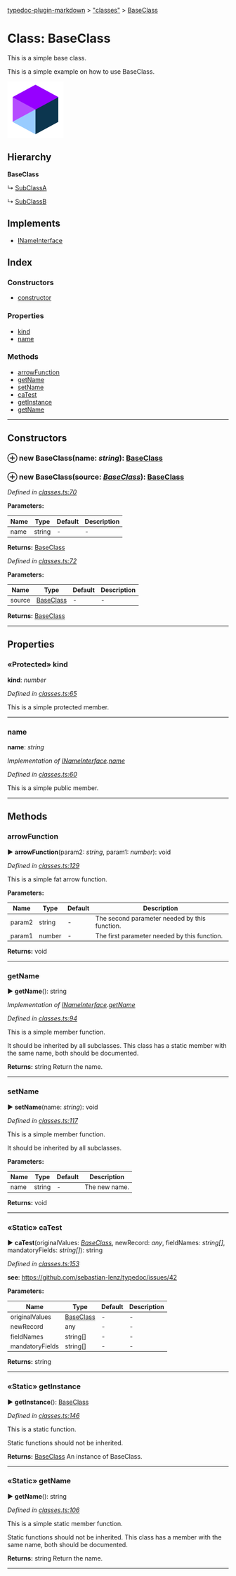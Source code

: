 [typedoc-plugin-markdown](../index.md) > ["classes"](../modules/_classes_.md) > [BaseClass](../classes/_classes_.baseclass.md)



# Class: BaseClass


This is a simple base class.

This is a simple example on how to use BaseClass.

![My image alt text](../media/logo-128.png)


## Hierarchy

**BaseClass**

↳  [SubClassA](_classes_.subclassa.md)




↳  [SubClassB](_classes_.subclassb.md)








## Implements

* [INameInterface](../interfaces/_classes_.inameinterface.md)

## Index

### Constructors

* [constructor](_classes_.baseclass.md#constructor)


### Properties

* [kind](_classes_.baseclass.md#kind)
* [name](_classes_.baseclass.md#name)


### Methods

* [arrowFunction](_classes_.baseclass.md#arrowfunction)
* [getName](_classes_.baseclass.md#getname)
* [setName](_classes_.baseclass.md#setname)
* [caTest](_classes_.baseclass.md#catest)
* [getInstance](_classes_.baseclass.md#getinstance)
* [getName](_classes_.baseclass.md#getname-1)



---
## Constructors
<a id="constructor"></a>


### ⊕ **new BaseClass**(name: *string*): [BaseClass](_classes_.baseclass.md)


### ⊕ **new BaseClass**(source: *[BaseClass](_classes_.baseclass.md)*): [BaseClass](_classes_.baseclass.md)



*Defined in [classes.ts:70](https://github.com/tgreyuk/typedoc-plugin-markdown/blob/master/tests/src/classes.ts#L70)*



**Parameters:**

| Name  | Type                | Default | Description  |
| ------ | ------------------- | ------------ | ------------ |
| name  | string | - | - |





**Returns:** [BaseClass](_classes_.baseclass.md)


*Defined in [classes.ts:72](https://github.com/tgreyuk/typedoc-plugin-markdown/blob/master/tests/src/classes.ts#L72)*



**Parameters:**

| Name  | Type                | Default | Description  |
| ------ | ------------------- | ------------ | ------------ |
| source  | [BaseClass](_classes_.baseclass.md) | - | - |





**Returns:** [BaseClass](_classes_.baseclass.md)

---


## Properties
<a id="kind"></a>

### «Protected» kind

**kind**:  *number* 

*Defined in [classes.ts:65](https://github.com/tgreyuk/typedoc-plugin-markdown/blob/master/tests/src/classes.ts#L65)*



This is a simple protected member.




___

<a id="name"></a>

###  name

**name**:  *string* 

*Implementation of [INameInterface](../interfaces/_classes_.inameinterface.md).[name](../interfaces/_classes_.inameinterface.md#name)*

*Defined in [classes.ts:60](https://github.com/tgreyuk/typedoc-plugin-markdown/blob/master/tests/src/classes.ts#L60)*



This is a simple public member.




___


## Methods
<a id="arrowfunction"></a>

###  arrowFunction

► **arrowFunction**(param2: *string*, param1: *number*): void




*Defined in [classes.ts:129](https://github.com/tgreyuk/typedoc-plugin-markdown/blob/master/tests/src/classes.ts#L129)*



This is a simple fat arrow function.


**Parameters:**

| Name  | Type                | Default | Description  |
| ------ | ------------------- | ------------ | ------------ |
| param2  | string | - | The second parameter needed by this function. |
| param1  | number | - | The first parameter needed by this function. |





**Returns:** void





___

<a id="getname"></a>

###  getName

► **getName**(): string




*Implementation of [INameInterface](../interfaces/_classes_.inameinterface.md).[getName](../interfaces/_classes_.inameinterface.md#getname)*

*Defined in [classes.ts:94](https://github.com/tgreyuk/typedoc-plugin-markdown/blob/master/tests/src/classes.ts#L94)*



This is a simple member function.

It should be inherited by all subclasses. This class has a static
member with the same name, both should be documented.





**Returns:** string
Return the name.






___

<a id="setname"></a>

###  setName

► **setName**(name: *string*): void




*Defined in [classes.ts:117](https://github.com/tgreyuk/typedoc-plugin-markdown/blob/master/tests/src/classes.ts#L117)*



This is a simple member function.

It should be inherited by all subclasses.



**Parameters:**

| Name  | Type                | Default | Description  |
| ------ | ------------------- | ------------ | ------------ |
| name  | string | - | The new name. |





**Returns:** void





___

<a id="catest"></a>

### «Static» caTest

► **caTest**(originalValues: *[BaseClass](_classes_.baseclass.md)*, newRecord: *any*, fieldNames: *string[]*, mandatoryFields: *string[]*): string




*Defined in [classes.ts:153](https://github.com/tgreyuk/typedoc-plugin-markdown/blob/master/tests/src/classes.ts#L153)*


**see**: https://github.com/sebastian-lenz/typedoc/issues/42


**Parameters:**

| Name  | Type                | Default | Description  |
| ------ | ------------------- | ------------ | ------------ |
| originalValues  | [BaseClass](_classes_.baseclass.md) | - | - |
| newRecord  | any | - | - |
| fieldNames  | string[] | - | - |
| mandatoryFields  | string[] | - | - |





**Returns:** string





___

<a id="getinstance"></a>

### «Static» getInstance

► **getInstance**(): [BaseClass](_classes_.baseclass.md)




*Defined in [classes.ts:146](https://github.com/tgreyuk/typedoc-plugin-markdown/blob/master/tests/src/classes.ts#L146)*



This is a static function.

Static functions should not be inherited.





**Returns:** [BaseClass](_classes_.baseclass.md)
An instance of BaseClass.






___

<a id="getname-1"></a>

### «Static» getName

► **getName**(): string




*Defined in [classes.ts:106](https://github.com/tgreyuk/typedoc-plugin-markdown/blob/master/tests/src/classes.ts#L106)*



This is a simple static member function.

Static functions should not be inherited. This class has a
member with the same name, both should be documented.





**Returns:** string
Return the name.






___


